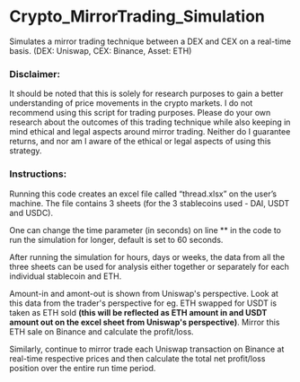 # Crypto_MirrorTrading_Simulation
Simulates a mirror trading technique between a DEX and CEX on a real-time basis. (DEX: Uniswap, CEX: Binance, Asset: ETH)

### Disclaimer:
It should be noted that this is solely for research purposes to gain a better understanding of price movements in the crypto markets. I do not recommend using this script for trading purposes. Please do your own research about the outcomes of this trading technique while also keeping in mind ethical and legal aspects around mirror trading. Neither do I guarantee returns, and nor am I aware of the ethical or legal aspects of using this strategy.

### Instructions:
Running this code creates an excel file called “thread.xlsx” on the user’s machine. The file contains 3 sheets (for the 3 stablecoins used - DAI, USDT and USDC). 

One can change the time parameter (in seconds) on line ** in the code to run the simulation for longer, default is set to 60 seconds. 

After running the simulation for hours, days or weeks, the data from all the three sheets can be used for analysis either together or separately for each individual stablecoin and ETH. 

Amount-in and amont-out is shown from Uniswap's perspective. Look at this data from the trader's perspective for eg. ETH swapped for USDT is taken as ETH sold __(this will be reflected as ETH amount in and USDT amount out on the excel sheet from Uniswap's perspective)__. Mirror this ETH sale on Binance and calculate the profit/loss. 

Similarly, continue to mirror trade each Uniswap transaction on Binance at real-time respective prices and then calculate the total net profit/loss position over the entire run time period. 
